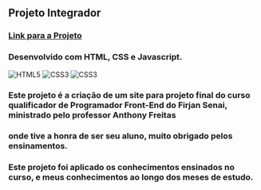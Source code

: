 ## Projeto Integrador

### [Link para a Projeto](https://wandersondantaas.github.io/FrontEndSenai2023/Projeto-Integrador/index.html)

### Desenvolvido com HTML, CSS e Javascript.
<div style="display: inline_block" >
    <img aling="center" alt="HTML5" src="https://img.shields.io/badge/HTML5-E34F26?style=for-the-badge&logo=html5&logoColor=white" />
    <img aling="center" alt="CSS3" src="https://img.shields.io/badge/CSS3-1572B6?style=for-the-badge&logo=css3&logoColor=white" />
    <img aling="center" alt="CSS3" src="https://img.shields.io/badge/javascript-%23323330.svg?style=for-the-badge&logo=javascript&logoColor=%23F7DF1E" />
</div>

### Este projeto é a criação de um site para projeto final do curso qualificador de Programador Front-End do Firjan Senai, ministrado pelo professor Anthony Freitas 
### onde tive a honra de ser seu aluno, muito obrigado pelos ensinamentos.
### Este projeto foi aplicado os conhecimentos ensinados no curso, e meus conhecimentos ao longo dos meses de estudo.
